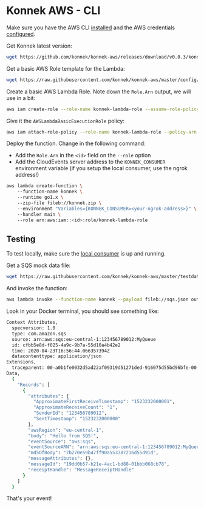 # Konnek AWS - CLI

Make sure you have the AWS CLI [installed](https://docs.aws.amazon.com/cli/latest/userguide/install-cliv2.html) and the AWS credentials [configured](https://docs.aws.amazon.com/cli/latest/userguide/cli-chap-configure.html).

Get Konnek latest version:
```bash
wget https://github.com/konnek/konnek-aws/releases/download/v0.0.3/konnek-aws-v0.0.3.zip -O konnek.zip
```

Get a basic AWS Role template for the Lambda:
```bash
wget https://raw.githubusercontent.com/konnek/konnek-aws/master/config/aws-basic-role.json
```

Create a basic AWS Lambda Role. Note down the `Role.Arn` output, we will use in a bit:
```bash
aws iam create-role --role-name konnek-lambda-role --assume-role-policy-document file://aws-basic-role.json
```

Give it the `AWSLambdaBasicExecutionRole` policy:
```bash
aws iam attach-role-policy --role-name konnek-lambda-role --policy-arn arn:aws:iam::aws:policy/service-role/AWSLambdaBasicExecutionRole
```

Deploy the function. Change in the following command:
- Add the `Role.Arn` in the `<id>` field on the `--role` option
- Add the CloudEvents server address to the `KONNEK_CONSUMER` environment variable (if you setup the local consumer, use the ngrok address!)
```bash
aws lambda create-function \ 
    --function-name konnek \ 
    --runtime go1.x \ 
    --zip-file fileb://konnek.zip \ 
    --environment "Variables={KONNEK_CONSUMER=<your-ngrok-address>}" \ 
    --handler main \ 
    --role arn:aws:iam::<id>:role/konnek-lambda-role
```

## Testing
To test locally, make sure the [local consumer](/getting-started/setting-up-local-consumer.md) is up and running.

Get a SQS mock data file:
```bash
wget https://raw.githubusercontent.com/konnek/konnek-aws/master/testdata/sqs.json
```

And invoke the function:
```bash
aws lambda invoke --function-name konnek --payload fileb://sqs.json out.txt
```

Look in your Docker terminal, you should see something like:
```bash
Context Attributes,
  specversion: 1.0
  type: com.amazon.sqs
  source: arn:aws:sqs:eu-central-1:123456789012:MyQueue
  id: cfbb5e8d-f025-4a9c-9b7a-55d10a4b42e2
  time: 2020-04-23T16:56:44.066357394Z
  datacontenttype: application/json
Extensions,
  traceparent: 00-a0b1fe0032d5ad22af09319d51271ded-916075d55bd96bfe-00
Data,
  {
    "Records": [
      {
        "attributes": {
          "ApproximateFirstReceiveTimestamp": "1523232000001",
          "ApproximateReceiveCount": "1",
          "SenderId": "123456789012",
          "SentTimestamp": "1523232000000"
        },
        "awsRegion": "eu-central-1",
        "body": "Hello from SQS!",
        "eventSource": "aws:sqs",
        "eventSourceARN": "arn:aws:sqs:eu-central-1:123456789012:MyQueue",
        "md5OfBody": "7b270e59b47ff90a553787216d55d91d",
        "messageAttributes": {},
        "messageId": "19dd0b57-b21e-4ac1-bd88-01bbb068cb78",
        "receiptHandle": "MessageReceiptHandle"
      }
    ]
  }
```

That's your event!
